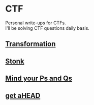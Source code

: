 # CTF

Personal write-ups for CTFs. <br>
I'll be solving CTF questions daily basis.

## [Transformation](CTF/picoCTF/pico_Transformation)

## [Stonk](../picoCTF/pico_stonk)

## [Mind your Ps and Qs](/picoCTF/pico_Mind_your_Ps_and_Qs)

## [get aHEAD](../CTF/picoCTF/pico_get_aHEAD)

<!-- ## [](../CTF/) -->
